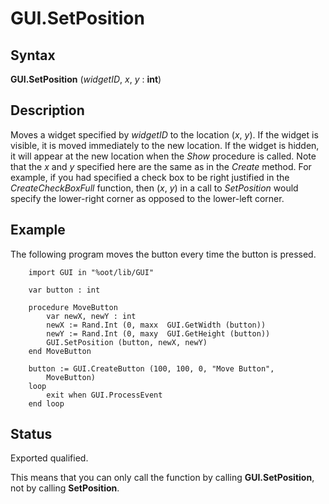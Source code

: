 
# GUI.SetPosition

## Syntax
**GUI.SetPosition** (_widgetID_, _x_, _y_ : **int**)

## Description
Moves a widget specified by _widgetID_ to the location (_x_, _y_). If the widget is visible, it is moved immediately to the new location. If the widget is hidden, it will appear at the new location when the _Show_ procedure is called. Note that the _x_ and _y_ specified here are the same as in the _Create_ method. For example, if you had specified a check box to be right justified in the _CreateCheckBoxFull_ function, then (_x_, _y_) in a call to _SetPosition_ would specify the lower-right corner as opposed to the lower-left corner.


## Example
The following program moves the button every time the button is pressed.

        import GUI in "%oot/lib/GUI"
        
        var button : int
        
        procedure MoveButton
            var newX, newY : int
            newX := Rand.Int (0, maxx  GUI.GetWidth (button))
            newY := Rand.Int (0, maxy  GUI.GetHeight (button))
            GUI.SetPosition (button, newX, newY)
        end MoveButton
        
        button := GUI.CreateButton (100, 100, 0, "Move Button", 
            MoveButton)
        loop
            exit when GUI.ProcessEvent
        end loop
## Status
Exported qualified.

This means that you can only call the function by calling **GUI.SetPosition**, not by calling **SetPosition**.

